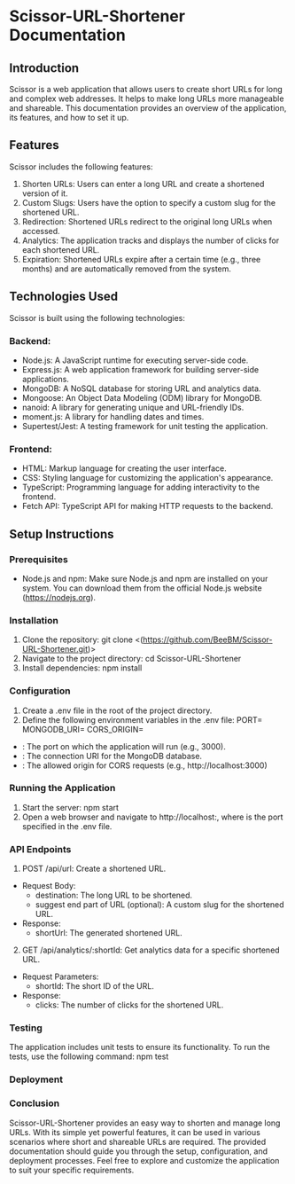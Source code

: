 # Scissor-URL-Shortener Documentation

## Introduction
Scissor is a web application that allows users to create short URLs for long and complex web addresses. It helps to make long URLs more manageable and shareable. This documentation provides an overview of the application, its features, and how to set it up.

## Features
Scissor includes the following features:

1. Shorten URLs: Users can enter a long URL and create a shortened version of it.
2. Custom Slugs: Users have the option to specify a custom slug for the shortened URL.
3. Redirection: Shortened URLs redirect to the original long URLs when accessed.
4. Analytics: The application tracks and displays the number of clicks for each shortened URL.
5. Expiration: Shortened URLs expire after a certain time (e.g., three months) and are automatically removed from the system.

## Technologies Used
Scissor is built using the following technologies:

### Backend:
- Node.js: A JavaScript runtime for executing server-side code.
- Express.js: A web application framework for building server-side applications.
- MongoDB: A NoSQL database for storing URL and analytics data.
- Mongoose: An Object Data Modeling (ODM) library for MongoDB.
- nanoid: A library for generating unique and URL-friendly IDs.
- moment.js: A library for handling dates and times.
- Supertest/Jest: A testing framework for unit testing the application.

### Frontend:
- HTML: Markup language for creating the user interface.
- CSS: Styling language for customizing the application's appearance.
- TypeScript: Programming language for adding interactivity to the frontend.
- Fetch API: TypeScript API for making HTTP requests to the backend.

## Setup Instructions
### Prerequisites
- Node.js and npm: Make sure Node.js and npm are installed on your system. You can download them from the official Node.js website (https://nodejs.org).

### Installation
1. Clone the repository:
    git clone <(https://github.com/BeeBM/Scissor-URL-Shortener.git)>
2. Navigate to the project directory:
    cd Scissor-URL-Shortener
3. Install dependencies:
    npm install

### Configuration
1. Create a .env file in the root of the project directory.
2. Define the following environment variables in the .env file:
    PORT=<port-number>
    MONGODB_URI=<mongodb-uri>
    CORS_ORIGIN=<cors-origin>
 - <port-number>: The port on which the application will run (e.g., 3000).
 - <mongodb-uri>: The connection URI for the MongoDB database.
 - <cors-origin>: The allowed origin for CORS requests (e.g., http://localhost:3000)

### Running the Application
1. Start the server:
    npm start
2. Open a web browser and navigate to http://localhost:<port-number>, where <port-number> is the port specified in the .env file.

### API Endpoints
1. POST /api/url: Create a shortened URL.
 - Request Body:
    - destination: The long URL to be shortened.
    - suggest end part of URL (optional): A custom slug for the shortened URL.
 - Response:
    - shortUrl: The generated shortened URL.
2. GET /api/analytics/:shortId: Get analytics data for a specific shortened URL.
 - Request Parameters:
    - shortId: The short ID of the URL.
 - Response:
    - clicks: The number of clicks for the shortened URL.

### Testing
The application includes unit tests to ensure its functionality. To run the tests, use the following command:
    npm test

### Deployment

### Conclusion
Scissor-URL-Shortener provides an easy way to shorten and manage long URLs. With its simple yet powerful features, it can be used in various scenarios where short and shareable URLs are required. The provided documentation should guide you through the setup, configuration, and deployment processes. Feel free to explore and customize the application to suit your specific requirements.
